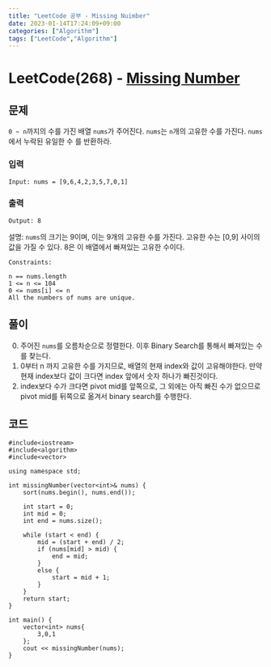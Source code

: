 ```yaml
---
title: "LeetCode 공부 - Missing Nuimber"
date: 2023-01-14T17:24:09+09:00
categories: ["Algorithm"]
tags: ["LeetCode","Algorithm"]
---
```


# LeetCode(268) - [Missing Number](https://leetcode.com/problems/missing-number/description/)

## 문제
`0 ~ n`까지의 수를 가진 배열 `nums`가 주어진다. `nums`는 `n`개의 고유한 수를 가진다. `nums`에서 누락된 유일한 수 를 반환하라.

### 입력
```
Input: nums = [9,6,4,2,3,5,7,0,1]

```

### 출력
```
Output: 8
```
설명: `nums`의 크기는 9이며, 이는 9개의 고유한 수를 가진다. 고유한 수는 [0,9] 사이의 값을 가질 수 있다. 8은 이 배열에서 빠져있는 고유한 수이다.

```
Constraints:

n == nums.length
1 <= n <= 104
0 <= nums[i] <= n
All the numbers of nums are unique.
```

## 풀이
0. 주어진 `nums`를 오름차순으로 정렬한다. 이후 Binary Search를 통해서 빠져있는 수를 찾는다.
1. 0부터 n 까지 고유한 수를 가지므로, 배열의 현재 index와 값이 고유해야한다. 만약 현재 index보다 값이 크다면 index 앞에서 숫자 하나가 빠진것이다.
2. index보다 수가 크다면 pivot mid를 앞쪽으로, 그 외에는 아직 빠진 수가 없으므로 pivot mid를 뒤쪽으로 옮겨서 binary search를 수행한다.

## 코드
```
#include<iostream>
#include<algorithm>
#include<vector>

using namespace std;

int missingNumber(vector<int>& nums) {
    sort(nums.begin(), nums.end());
    
    int start = 0;
    int mid = 0;
    int end = nums.size();

    while (start < end) {
        mid = (start + end) / 2;
        if (nums[mid] > mid) {
            end = mid;
        }
        else {
            start = mid + 1;
        }
    }
    return start;
}

int main() {
    vector<int> nums{
        3,0,1
    };
    cout << missingNumber(nums);
}
```